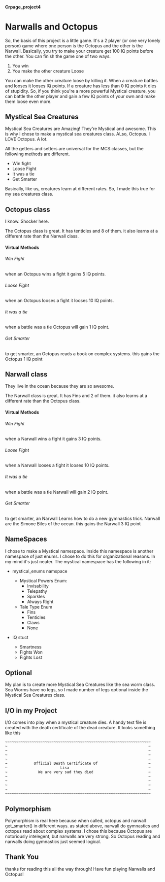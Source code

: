 #### Crpage_project4
# Narwalls and Octopus

So, the basis of this project is a little game. 
It's a 2 player (or one very lonely person) game where 
one person is the Octopus and the other is the Narwall. 
Basically, you try to make your creature get 100 IQ points
before the other. You can finish the game one of two ways. 

1. You win
2. You make the other creature Loose

You can make the other creature loose by killing it. 
When a creature battles and looses it looses IQ points. 
If a creature has less than 0 IQ points it dies of stupidity.
So, if you think you're a more powerful Mystical creature,
you can battle the other player and gain a few IQ points of your own and 
make them loose even more. 


## Mystical Sea Creatures

Mystical Sea Creatures are Amazing! They're Mystical and awesome.
This is why I chose to make a mystical sea creatures class. ALso, Octopus. I LOVE 
Octopus. A lot. 

All the getters and setters are universal for the MCS classes,
but the following methods are different.

* Win fight
* Loose Fight
* It was a tie
* Get Smarter

Basically, like us, creatures learn at different rates.
So, I made this true for my sea creatures class.

## Octopus class

I know. Shocker here. 

The Octopus class is great. It has tenticles and 8 of them.
it also learns at a different rate than the Narwall class. 

#### Virtual Methods

###### Win Fight
when an Octopus wins a fight it gains 5 IQ points. 
###### Loose Fight
when an Octopus looses a fight it looses 10 IQ points.
###### It was a tie
when a battle was a tie Octopus will gain 1 IQ point.
###### Get Smarter
to get smarter, an Octopus reads a book on complex systems.
this gains the Octopus 1 IQ point 

## Narwall class

They live in the ocean because they are so awesome.

The Narwall class is great. It has Fins and 2 of them.
it also learns at a different rate than the Octopus class. 

#### Virtual Methods

###### Win Fight
when a Narwall wins a fight it gains 3 IQ points. 
###### Loose Fight
when a Narwall looses a fight it looses 10 IQ points.
###### It was a tie
when a battle was a tie Narwall will gain 2 IQ point.
###### Get Smarter
to get smarter, an Narwall Learns how to do a new gymnastics trick.
Narwall are the Simone Biles of the ocean.
this gains the Narwall 3 IQ point 

## NameSpaces
I chose to make a Mystical namespace. Inside this namespace is another 
namespace of just enums. I chose to do this for organizational reasons. In 
my mind it's just neater. 
The mystical namespace has the following in it: 

* mystical_enums namspace
     * Mystical Powers Enum:
        * Invisability
        * Telepathy
        * Sparkles
        * Always Right
     * Tale Type Enum
        * Fins
        * Tenticles
        * Claws
        * None
        
* IQ stuct
    * Smartness
    * Fights Won
    * Fights Lost

## Optional

My plan is to create more Mystical Sea Creatures like 
the sea worm class. Sea Worms have no legs, so I made 
number of legs optional inside the Mystical Sea Creatures 
class. 

## I/O in my Project

I/O comes into play when a mystical creature dies. 
A handy text file is created with the death certificate of the 
dead creature. It looks something like this 
```$xslt
~~~~~~~~~~~~~~~~~~~~~~~~~~~~~~~~~~~~~~~~~~~~~~~~~~~~~~~~~~~~~~~~~~
~                                                                ~
~                                                                ~
~                                                                ~
~                                                                ~
~            Official Death Certificate Of                       ~
~                        Lisa                                    ~
~              We are very sad they died                         ~
~                                                                ~
~                                                                ~
~                                                                ~
~                                                                ~
~~~~~~~~~~~~~~~~~~~~~~~~~~~~~~~~~~~~~~~~~~~~~~~~~~~~~~~~~~~~~~~~~~
```
## Polymorphism

Polymorphism is real here because when called, octopus and narwall
get_smarter() in different ways. 
as stated above, narwall do gymnastics and octopus read about complex 
systems. 
I chose this because Octopus are notoriously intelegent, but narwalls are very
strong. So Octopus reading and narwalls doing gymnastics just seemed logical. 


## Thank You
thanks for reading this all the way through! Have fun playing Narwalls and Octopus!